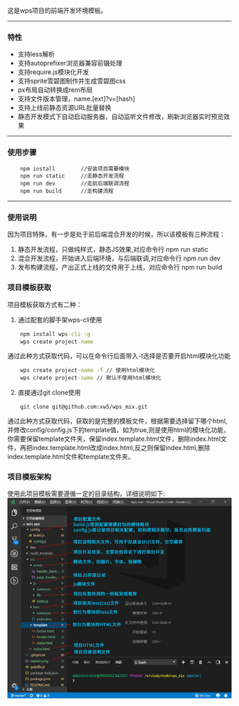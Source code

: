 这是wps项目的前端开发环境模板。

---

### 特性

* 支持less解析
* 支持autoprefixer浏览器兼容前辍处理
* 支持require.js模块化开发
* 支持sprite雪碧图制作并生成雪碧图css
* px布局自动转换成rem布局
* 支持文件版本管理，name.[ext]?v=[hash]
* 支持上线前静态资源URL批量替换
* 静态开发模式下自动启动服务器，自动监听文件修改，刷新浏览器实时预览效果

---

### 使用步骤

``` cmd
    npm install        //安装项目需要模块
    npm run static     //走静态开发流程
    npm run dev        //走前后端联调流程
    npm run build      //走构建流程
```

---

### 使用说明

因为项目特殊，有一步是处于前后端混合开发的时候，所以该模板有三种流程：

1. 静态开发流程，只做纯样式，静态JS效果,对应命令行 npm run static
2. 混合开发流程，开始进入后端环境，与后端联调,对应命令行 npm run dev
3. 发布构建流程，产出正式上线的文件用于上线，对应命令行 npm run build


### 项目模板获取

项目模板获取方式有二种：
1. 通过配套的脚手架wps-cli使用

``` cmd
    npm install wps-cli -g
    wps create project-name
```
通过此种方式获取代码，可以在命令行后面带入-t选择是否要开启html模块化功能
``` cmd
    wps create project-name -f // 使用html模块化
    wps create project-name // 默认不使用html模块化
```

2. 直接通过git clone使用
```
    git clone git@github.com:xw5/wps_mix.git
```

通过此种方式获取代码，获取的是完整的模板文件，根据需要选择留下哪个html,并修改config/config.js下的template值，如为true,则是使用html的模块化功能，你需要保留template文件夹，保留index.template.html文件，删除index.html文件，再把index.template.html改成index.html,反之则保留index.html,删除index.template.html文件和template文件夹。

### 项目模板架构

使用此项目模板需要遵循一定的目录结构，详细说明如下:
![项目模板架构](https://raw.githubusercontent.com/xw5/wps_mix/master/explain.png)